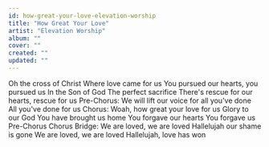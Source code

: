 ```yaml
---
id: how-great-your-love-elevation-worship
title: "How Great Your Love"
artist: "Elevation Worship"
album: ""
cover: ""
created: ""
updated: ""
---
```


Oh the cross of Christ
Where love came for us
You pursued our hearts, you pursued us
In the Son of God
The perfect sacrifice
There's rescue for our hearts, rescue for us
Pre-Chorus:
We will lift our voice for all you've done
All you've done for us
Chorus:
Woah, how great your love for us
Glory to our God
You have brought us home
You forgave our hearts
You forgave us
Pre-Chorus
Chorus
Bridge:
We are loved, we are loved
Hallelujah our shame is gone
We are loved, we are loved
Hallelujah, love has won